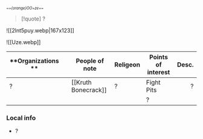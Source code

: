 <small> <sub>*~={orange}OO=ze=~* </sub></small>
> [!quote] ?
> 
> 
![[2lnt5puy.webp|167x123]] 

![[Uze.webp]]

| **Organizations ** |     | People of note      | **Religeon** | **Points of interest** | Desc. |
| ------------------ | --- | ------------------- | ------------ | ---------------------- | ----: |
| ?                  |     | [[Kruth Bonecrack]] | ?            | Fight Pits             |     ? |
|                    |     |                     |              | ?                      |       |

### Local info
- ?
